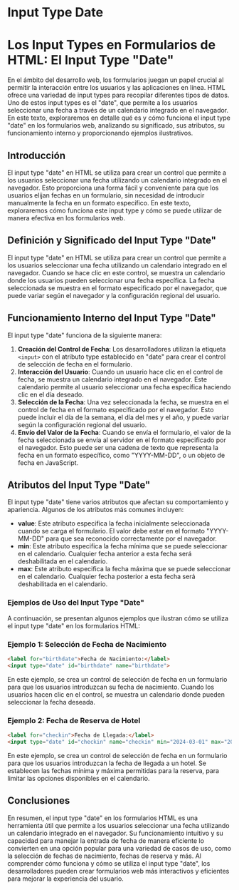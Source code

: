 # Input Type Date

# Los Input Types en Formularios de HTML: El Input Type "Date"

En el ámbito del desarrollo web, los formularios juegan un papel crucial al permitir la interacción entre los usuarios y las aplicaciones en línea. HTML ofrece una variedad de input types para recopilar diferentes tipos de datos. Uno de estos input types es el "date", que permite a los usuarios seleccionar una fecha a través de un calendario integrado en el navegador. En este texto, exploraremos en detalle qué es y cómo funciona el input type "date" en los formularios web, analizando su significado, sus atributos, su funcionamiento interno y proporcionando ejemplos ilustrativos.

## Introducción

El input type "date" en HTML se utiliza para crear un control que permite a los usuarios seleccionar una fecha utilizando un calendario integrado en el navegador. Esto proporciona una forma fácil y conveniente para que los usuarios elijan fechas en un formulario, sin necesidad de introducir manualmente la fecha en un formato específico. En este texto, exploraremos cómo funciona este input type y cómo se puede utilizar de manera efectiva en los formularios web.

## Definición y Significado del Input Type "Date"

El input type "date" en HTML se utiliza para crear un control que permite a los usuarios seleccionar una fecha utilizando un calendario integrado en el navegador. Cuando se hace clic en este control, se muestra un calendario donde los usuarios pueden seleccionar una fecha específica. La fecha seleccionada se muestra en el formato especificado por el navegador, que puede variar según el navegador y la configuración regional del usuario.

## Funcionamiento Interno del Input Type "Date"

El input type "date" funciona de la siguiente manera:

1. **Creación del Control de Fecha**: Los desarrolladores utilizan la etiqueta `<input>` con el atributo type establecido en "date" para crear el control de selección de fecha en el formulario.
2. **Interacción del Usuario**: Cuando un usuario hace clic en el control de fecha, se muestra un calendario integrado en el navegador. Este calendario permite al usuario seleccionar una fecha específica haciendo clic en el día deseado.
3. **Selección de la Fecha**: Una vez seleccionada la fecha, se muestra en el control de fecha en el formato especificado por el navegador. Esto puede incluir el día de la semana, el día del mes y el año, y puede variar según la configuración regional del usuario.
4. **Envío del Valor de la Fecha**: Cuando se envía el formulario, el valor de la fecha seleccionada se envía al servidor en el formato especificado por el navegador. Esto puede ser una cadena de texto que representa la fecha en un formato específico, como "YYYY-MM-DD", o un objeto de fecha en JavaScript.

## Atributos del Input Type "Date"

El input type "date" tiene varios atributos que afectan su comportamiento y apariencia. Algunos de los atributos más comunes incluyen:

- **value**: Este atributo especifica la fecha inicialmente seleccionada cuando se carga el formulario. El valor debe estar en el formato "YYYY-MM-DD" para que sea reconocido correctamente por el navegador.
- **min**: Este atributo especifica la fecha mínima que se puede seleccionar en el calendario. Cualquier fecha anterior a esta fecha será deshabilitada en el calendario.
- **max**: Este atributo especifica la fecha máxima que se puede seleccionar en el calendario. Cualquier fecha posterior a esta fecha será deshabilitada en el calendario.

### Ejemplos de Uso del Input Type "Date"

A continuación, se presentan algunos ejemplos que ilustran cómo se utiliza el input type "date" en los formularios HTML:

### Ejemplo 1: Selección de Fecha de Nacimiento

```html
<label for="birthdate">Fecha de Nacimiento:</label>
<input type="date" id="birthdate" name="birthdate">

```

En este ejemplo, se crea un control de selección de fecha en un formulario para que los usuarios introduzcan su fecha de nacimiento. Cuando los usuarios hacen clic en el control, se muestra un calendario donde pueden seleccionar la fecha deseada.

### Ejemplo 2: Fecha de Reserva de Hotel

```html
<label for="checkin">Fecha de Llegada:</label>
<input type="date" id="checkin" name="checkin" min="2024-03-01" max="2024-03-31">

```

En este ejemplo, se crea un control de selección de fecha en un formulario para que los usuarios introduzcan la fecha de llegada a un hotel. Se establecen las fechas mínima y máxima permitidas para la reserva, para limitar las opciones disponibles en el calendario.

## Conclusiones

En resumen, el input type "date" en los formularios HTML es una herramienta útil que permite a los usuarios seleccionar una fecha utilizando un calendario integrado en el navegador. Su funcionamiento intuitivo y su capacidad para manejar la entrada de fecha de manera eficiente lo convierten en una opción popular para una variedad de casos de uso, como la selección de fechas de nacimiento, fechas de reserva y más. Al comprender cómo funciona y cómo se utiliza el input type "date", los desarrolladores pueden crear formularios web más interactivos y eficientes para mejorar la experiencia del usuario.